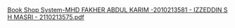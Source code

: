 [Book Shop System-MHD FAKHER ABDUL KARIM -2010213581 - IZZEDDIN S H MASRI - 2110213575.pdf](https://github.com/user-attachments/files/18042224/Book.Shop.System-MHD.FAKHER.ABDUL.KARIM.-2010213581.-.IZZEDDIN.S.H.MASRI.-.2110213575.pdf)
